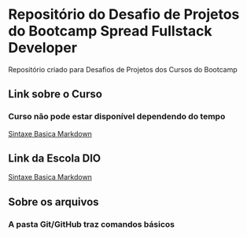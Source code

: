 # Repositório do Desafio de Projetos do Bootcamp Spread Fullstack Developer
Repositório criado para Desafios de Projetos dos Cursos do Bootcamp


## Link sobre o Curso 
### Curso não pode estar disponível dependendo do tempo
[Sintaxe Basica Markdown](https://web.dio.me/track/spread-fullstack-developer)


## Link da Escola DIO
[Sintaxe Basica Markdown](https://web.dio.me/browse)

## Sobre os arquivos
### A pasta Git/GitHub traz comandos básicos 

